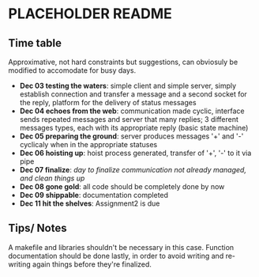 # PLACEHOLDER README

## Time table
Approximative, not hard constraints but suggestions, can obviosuly be modified to accomodate for busy days.

* __Dec 03 testing the waters__: simple client and simple server, simply establish connection and transfer a message and a 
								second socket for the reply, platform for the delivery of status messages
* __Dec 04 echoes from the web__: communication made cyclic, interface sends repeated messages and server that many replies; 
								3 different messages types, each with its appropriate reply (basic state machine)
* __Dec 05 preparing the ground__: server produces messages '+' and '-' cyclicaly when in the appropriate statuses
* __Dec 06 hoisting up__: hoist process generated, transfer of '+', '-' to it via pipe
* __Dec 07 finalize__: _day to finalize communication not already managed, and clean things up_
* __Dec 08 gone gold__: all code should be completely done by now
* __Dec 09 shippable__: documentation completed
* __Dec 11 hit the shelves__: Assignment2 is due

## Tips/ Notes
A makefile and libraries shouldn't be necessary in this case.
Function documentation should be done lastly, in order to avoid writing and re-writing again things before they're
finalized.